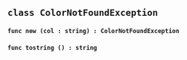 ## ```class ColorNotFoundException```


#### ```func new (col : string) : ColorNotFoundException```

#### ```func tostring () : string```

